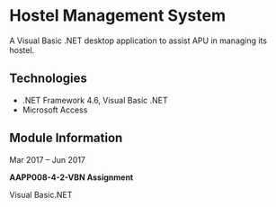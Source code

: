 # Hostel Management System
A Visual Basic .NET desktop application to assist APU in managing its hostel.

## Technologies
* .NET Framework 4.6, Visual Basic .NET
* Microsoft Access

## Module Information
Mar 2017 – Jun 2017

**AAPP008-4-2-VBN Assignment**

Visual Basic.NET

